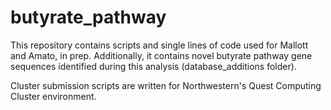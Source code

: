 # butyrate_pathway

This repository contains scripts and single lines of code used for Mallott and Amato, in prep. Additionally, it contains novel butyrate pathway gene sequences identified during this analysis (database_additions folder).

Cluster submission scripts are written for Northwestern's Quest Computing Cluster environment. 
